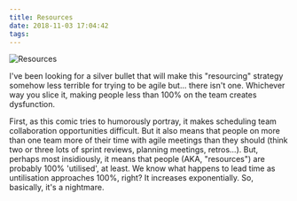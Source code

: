 ```yaml
---
title: Resources
date: 2018-11-03 17:04:42
tags:
---
```


![Resources](/images/resources.jpg)

I've been looking for a silver bullet that will make this "resourcing" strategy somehow less terrible for trying to be agile but... there isn't one. Whichever way you slice it, making people less than 100% on the team creates dysfunction.

First, as this comic tries to humorously portray, it makes scheduling team collaboration opportunities difficult. But it also means that people on more than one team more of their time with agile meetings than they should (think two or three lots of sprint reviews, planning meetings, retros...). But, perhaps most insidiously, it means that people (AKA, "resources") are probably 100% 'utilised', at least. We know what happens to lead time as untilisation approaches 100%, right? It increases exponentially. So, basically, it's a nightmare.
